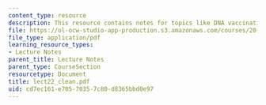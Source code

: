 ```yaml
---
content_type: resource
description: This resource contains notes for topics like DNA vaccination.
file: https://ol-ocw-studio-app-production.s3.amazonaws.com/courses/20-462j-molecular-principles-of-biomaterials-spring-2006/cd7ec161e70570357c80d8365bbd0e97_lect22_clean.pdf
file_type: application/pdf
learning_resource_types:
- Lecture Notes
parent_title: Lecture Notes
parent_type: CourseSection
resourcetype: Document
title: lect22_clean.pdf
uid: cd7ec161-e705-7035-7c80-d8365bbd0e97
---
```

